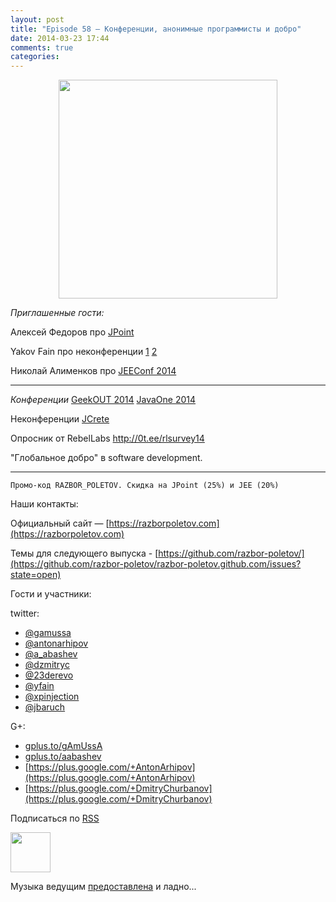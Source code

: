 ```yaml
---
layout: post
title: "Episode 58 — Конференции, анонимные программисты и добро"
date: 2014-03-23 17:44
comments: true
categories: 
---
```


<div class="separator" style="clear: both; text-align: center;">
<a href="https://razborpoletov.com/images/razbor_58_text.jpg" imageanchor="1" style="margin-left: 1em; margin-right: 1em;"><img border="0" height="350" src="https://razborpoletov.com/images/razbor_58_text.jpg" width="350" /></a>
</div>

_Приглашенные гости:_

Алексей Федоров про [JPoint](http://javapoint.ru/)

Yakov Fain про неконференции [1](http://dou.ua/lenta/columns/unconference/ ) [2](http://www.meetup.com/UkraineMaeUnconference/)

Николай Алименков про [JEEConf 2014](http://jeeconf.com/)

---

_Конференции_
[GeekOUT 2014](http://2014.geekout.ee/speakers/) 
[JavaOne 2014](http://www.oracle.com/javaone/index.html)

Неконференции
[JCrete](http://www.jcrete.org/)

Опросник от RebelLabs http://0t.ee/rlsurvey14

"Глобальное добро" в software development.

---

    Промо-код RAZBOR_POLETOV. Скидка на JPoint (25%) и JEE (20%)

Наши контакты:

Официальный сайт — [https://razborpoletov.com](https://razborpoletov.com)

Темы для следующего выпуска - [https://github.com/razbor-poletov/](https://github.com/razbor-poletov/razbor-poletov.github.com/issues?state=open)

Гости и участники:

twitter: 

 * [@gamussa](https://twitter.com/#!/gamussa)
 * [@antonarhipov](https://twitter.com/#!/antonarhipov)
 * [@a_abashev](https://twitter.com/#!/a_abashev)
 * [@dzmitryc ](https://twitter.com/#!/dzmitryc)
 * [@23derevo](https://twitter.com/#!/23derevo)
 * [@yfain](https://twitter.com/#!/yfain) 
 * [@xpinjection](https://twitter.com/#!/xpinjection)
 * [@jbaruch](https://twitter.com/#!/jbaruch) 
 

G+:

 * [gplus.to/gAmUssA](http://gplus.to/gAmUssA) 
 * [gplus.to/aabashev](http://gplus.to/aabashev) 
 * [https://plus.google.com/+AntonArhipov](https://plus.google.com/+AntonArhipov) 
 * [https://plus.google.com/+DmitryChurbanov](https://plus.google.com/+DmitryChurbanov) 

<!-- player goes here-->

<audio preload="none">
   <source src="http://traffic.libsyn.com/razborpoletov/razbor_58.mp3" type="audio/mp3" />
   Your browser does not support the audio tag.
</audio>

Подписаться по [RSS](http://feeds.feedburner.com/razbor-podcast)

<!-- episode file link goes here-->
<a href="http://traffic.libsyn.com/razborpoletov/razbor_58.mp3" imageanchor="1" style="clear: left; margin-bottom: 1em; margin-left: auto; margin-right: 2em;"><img border="0" height="64" src="https://razborpoletov.com/images/mp3.png" width="64" /></a>

Музыка ведущим [предоставлена](http://www.audiobank.fm/single-music/27/111/More-And-Less/) и ладно...


